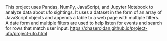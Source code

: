 This project uses Pandas, NumPy, JavaScript, and Jupyter Notebook to analyze data about ufo sightings. It uses a dataset in the form of an array of JavaScript objects and appends a table to a web page with multiple filters.  A date form and multiple filters are used to help listen for events and search for rows that match user input.
https://chaseroldan.github.io/project-ufo/project-ufo.html
